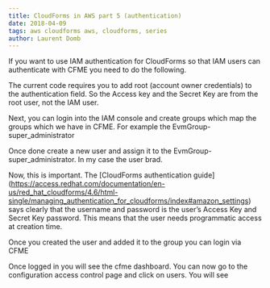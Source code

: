 ```yaml
---
title: CloudForms in AWS part 5 (authentication)
date: 2018-04-09
tags: aws cloudforms aws, cloudforms, series 
author: Laurent Domb
---
```


If you want to use IAM authentication for CloudForms so that IAM users can authenticate with CFME
you need to do the following.

The current code requires you to add root (account owner credentials) to the authentication field.
So the Access key and the Secret Key are from the root user, not the IAM user.

Next, you can login into the IAM console and create groups which map the groups which we have in
CFME. For example the EvmGroup-super_administrator

Once done create a new user and assign it to the EvmGroup-super_administrator.  In my case the user
brad.

Now, this is important. The
[CloudForms authentication guide] (<https://access.redhat.com/documentation/en-us/red_hat_cloudforms/4.6/html-single/managing_authentication_for_cloudforms/index#amazon_settings>)
says clearly that the username and password is the user’s Access Key and Secret Key password. This
means that the user needs programmatic access at creation time.

Once you created the user and added it to the group you can login via CFME

Once logged in you will see the cfme dashboard. You can now go to the configuration access control
page and click on users. You will see
